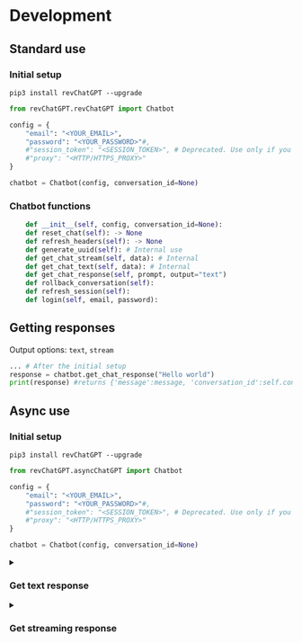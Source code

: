 # Development

## Standard use
### Initial setup
`pip3 install revChatGPT --upgrade`
```python
from revChatGPT.revChatGPT import Chatbot

config = {
    "email": "<YOUR_EMAIL>",
    "password": "<YOUR_PASSWORD>"#,
    #"session_token": "<SESSION_TOKEN>", # Deprecated. Use only if you encounter captcha with email/password
    #"proxy": "<HTTP/HTTPS_PROXY>"
}

chatbot = Chatbot(config, conversation_id=None)
```
### Chatbot functions
```python
    def __init__(self, config, conversation_id=None):
    def reset_chat(self): -> None
    def refresh_headers(self): -> None
    def generate_uuid(self): # Internal use
    def get_chat_stream(self, data): # Internal
    def get_chat_text(self, data): # Internal
    def get_chat_response(self, prompt, output="text")
    def rollback_conversation(self):
    def refresh_session(self):
    def login(self, email, password):
```
##  Getting responses
Output options: `text`, `stream`
```python
... # After the initial setup
response = chatbot.get_chat_response("Hello world")
print(response) #returns {'message':message, 'conversation_id':self.conversation_id, 'parent_id':self.parent_id}
```

## Async use
### Initial setup
`pip3 install revChatGPT --upgrade`
```python
from revChatGPT.asyncChatGPT import Chatbot

config = {
    "email": "<YOUR_EMAIL>",
    "password": "<YOUR_PASSWORD>"#,
    #"session_token": "<SESSION_TOKEN>", # Deprecated. Use only if you encounter captcha with email/password
    #"proxy": "<HTTP/HTTPS_PROXY>"
}

chatbot = Chatbot(config, conversation_id=None)
```

<details>
<summary>

### Get text response
</summary>

example use:
```python
... # After the initial setup
import asyncio
message = asyncio.run(chatbot.get_chat_response("Hello world"))['message']
print(message)
```

</details>

<details>
<summary>

###  Get streaming response
</summary>

example use:
```python
... # After the initial setup
import asyncio
async def printMessage():
    async for i in await chatbot.get_chat_response("hello", output="stream"):
        print(i['message'])
asyncio.run(get_res())
```
</details>
